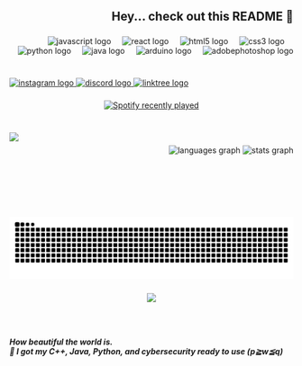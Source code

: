 <h2 align="right">Hey... check out this README 👀</h2>

###

<div align="right">
  <img src="https://cdn.jsdelivr.net/gh/devicons/devicon/icons/javascript/javascript-original.svg" height="30" alt="javascript logo"  />
  <img width="12" />
  <img src="https://cdn.jsdelivr.net/gh/devicons/devicon/icons/react/react-original.svg" height="30" alt="react logo"  />
  <img width="12" />
  <img src="https://cdn.jsdelivr.net/gh/devicons/devicon/icons/html5/html5-original.svg" height="30" alt="html5 logo"  />
  <img width="12" />
  <img src="https://cdn.jsdelivr.net/gh/devicons/devicon/icons/css3/css3-original.svg" height="30" alt="css3 logo"  />
  <img width="12" />
  <img src="https://cdn.jsdelivr.net/gh/devicons/devicon/icons/python/python-original.svg" height="30" alt="python logo"  />
  <img width="12" />
  <img src="https://cdn.jsdelivr.net/gh/devicons/devicon/icons/java/java-original.svg" height="30" alt="java logo"  />
  <img width="12" />
  <img src="https://cdn.jsdelivr.net/gh/devicons/devicon/icons/arduino/arduino-original.svg" height="30" alt="arduino logo"  />
  <img width="12" />
  <img src="https://skillicons.dev/icons?i=ps" height="30" alt="adobephotoshop logo"  />
</div>

###

<br clear="both">

<div align="left">
  <a href="https://www.instagram.com/mythjazlotons/" target="_blank">
    <img src="https://img.shields.io/static/v1?message=%20&logo=instagram&label=&color=E4405F&logoColor=white&labelColor=&style=for-the-badge" height="35" alt="instagram logo"  />
  </a>
  <a href="https://discord.gg/dek68gZs4b" target="_blank">
    <img src="https://img.shields.io/static/v1?message=%20&logo=discord&label=&color=7289DA&logoColor=white&labelColor=&style=for-the-badge" height="35" alt="discord logo"  />
  </a>
  <a href="https://bento.me/howtra" target="_blank">
    <img src="https://img.shields.io/static/v1?message=%20&logo=linktree&label=&color=1de9b6&logoColor=white&labelColor=&style=for-the-badge" height="35" alt="linktree logo"  />
  </a>
</div>

###

<div align="center">
  <a href="https://open.spotify.com/user/31s2rsibpydkk73qdkn7kxne7n3u">
    <img src="https://spotify-recently-played-readme.vercel.app/api?user=31s2rsibpydkk73qdkn7kxne7n3u&count=5&unique=false" alt="Spotify recently played"  />
  </a>
</div>

###

<br clear="both">

<img align="left" height="150" src="https://lh3.googleusercontent.com/a/ACg8ocKwK-vjOtwBpp6JuyHaPEzOSZ4dqKfQeh9kC1Zm2KQIIPNTJznL=s288-c-no"  />

###

<div align="right">
  <img src="https://github-readme-stats.vercel.app/api/top-langs?username=Eziskpsy05&locale=en&hide_title=false&layout=compact&card_width=320&langs_count=8&theme=dracula&hide_border=true&custom_title=Colleague%20Languages" height="200" alt="languages graph"  />
  <img src="https://github-readme-stats.vercel.app/api?username=Eziskpsy05&hide_title=true&hide_rank=false&show_icons=true&include_all_commits=true&count_private=true&disable_animations=false&theme=dark&locale=en&hide_border=false" height="150" alt="stats graph"  />
</div>

###

<br clear="both">

<img src="https://raw.githubusercontent.com/Eziskpsy05/Eziskpsy05/output/snake.svg" alt="Snake animation" />

###

<div align="center">
  <img src="https://profile-counter.glitch.me/Eziskpsy05/count.svg?"  />
</div>

###

<br clear="both">

<h5 align="left">How beautiful the world is.<br>🌱 I got my C++, Java,  Python, and cybersecurity ready to use (p≧w≦q)</h5>

###
